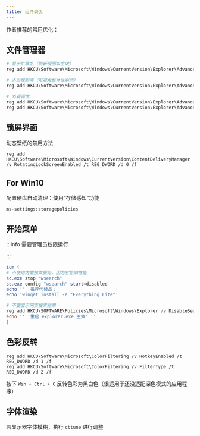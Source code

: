 ```yaml
---
title: 组件调优
---
```


作者推荐的常用优化：

## 文件管理器

```powershell
# 显示扩展名（刷新视图以生效）
reg add HKCU\Software\Microsoft\Windows\CurrentVersion\Explorer\Advanced /v HideFileExt /t REG_DWORD /d 0 /f

# 多进程隔离（可避免整体性崩溃）
reg add HKCU\Software\Microsoft\Windows\CurrentVersion\Explorer\Advanced /v SeparateProcess /t REG_DWORD /d 1 /f

# 外观调优
reg add HKCU\Software\Microsoft\Windows\CurrentVersion\Explorer\Advanced /v AutoCheckSelect /t REG_DWORD /d 1 /f
reg add HKCU\Software\Microsoft\Windows\CurrentVersion\Explorer\Advanced /v LaunchTo /t REG_DWORD /d 1 /f

```

## 锁屏界面

动态壁纸的禁用方法

    reg add HKCU\Software\Microsoft\Windows\CurrentVersion\ContentDeliveryManager /v RotatingLockScreenEnabled /t REG_DWORD /d 0 /f

 <div className="alert alert--secondary" role="alert">

## For Win10

配置硬盘自动清理：使用“存储感知”功能

    ms-settings:storagepolicies

</div>


## 开始菜单

:::info 需要管理员权限运行

:::

```powershell
icm {
# 不使用内置搜索服务，因为它影响性能
sc.exe stop "wsearch"
sc.exe config "wsearch" start=disabled
echo '' '推荐代替品：'
echo 'winget install -e "Everything Lite"'

# 不要显示网页搜索结果
reg add HKCU\SOFTWARE\Policies\Microsoft\Windows\Explorer /v DisableSearchBoxSuggestions /t REG_DWORD /f /d 1
echo '' '重启 explorer.exe 生效' ''
}

```

## 色彩反转

```
reg add HKCU\Software\Microsoft\ColorFiltering /v HotkeyEnabled /t REG_DWORD /d 1 /f
reg add HKCU\Software\Microsoft\ColorFiltering /v FilterType /t REG_DWORD /d 2 /f

```

按下 `Win + Ctrl + C` 反转色彩为黑白色（很适用于还没适配深色模式的应用程序）


## 字体渲染

若显示器字体模糊，执行 `cttune` 进行调整
